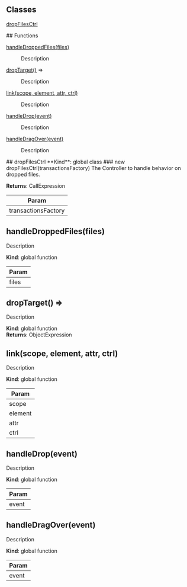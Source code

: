 ## Classes
<dl>
<dt><a href="#dropFilesCtrl">dropFilesCtrl</a></dt>
<dd></dd>
</dl>
## Functions
<dl>
<dt><a href="#handleDroppedFiles">handleDroppedFiles(files)</a></dt>
<dd><p>Description</p>
</dd>
<dt><a href="#dropTarget">dropTarget()</a> ⇒</dt>
<dd><p>Description</p>
</dd>
<dt><a href="#link">link(scope, element, attr, ctrl)</a></dt>
<dd><p>Description</p>
</dd>
<dt><a href="#handleDrop">handleDrop(event)</a></dt>
<dd><p>Description</p>
</dd>
<dt><a href="#handleDragOver">handleDragOver(event)</a></dt>
<dd><p>Description</p>
</dd>
</dl>
<a name="dropFilesCtrl"></a>
## dropFilesCtrl
**Kind**: global class  
<a name="new_dropFilesCtrl_new"></a>
### new dropFilesCtrl(transactionsFactory)
The Controller to handle behavior on dropped files.

**Returns**: CallExpression  

| Param |
| --- |
| transactionsFactory | 

<a name="handleDroppedFiles"></a>
## handleDroppedFiles(files)
Description

**Kind**: global function  

| Param |
| --- |
| files | 

<a name="dropTarget"></a>
## dropTarget() ⇒
Description

**Kind**: global function  
**Returns**: ObjectExpression  
<a name="link"></a>
## link(scope, element, attr, ctrl)
Description

**Kind**: global function  

| Param |
| --- |
| scope | 
| element | 
| attr | 
| ctrl | 

<a name="handleDrop"></a>
## handleDrop(event)
Description

**Kind**: global function  

| Param |
| --- |
| event | 

<a name="handleDragOver"></a>
## handleDragOver(event)
Description

**Kind**: global function  

| Param |
| --- |
| event | 

